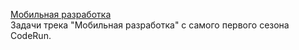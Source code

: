 [Мобильная разработка](https://coderun.yandex.ru/selections/mobile-dev)  
Задачи трека "Мобильная разработка" с самого первого сезона CodeRun.
